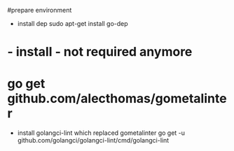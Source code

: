 #prepare environment

- install dep
sudo apt-get install go-dep

# - install - not required anymore 
# go get github.com/alecthomas/gometalinter

- install golangci-lint which replaced gometalinter
go get -u github.com/golangci/golangci-lint/cmd/golangci-lint

